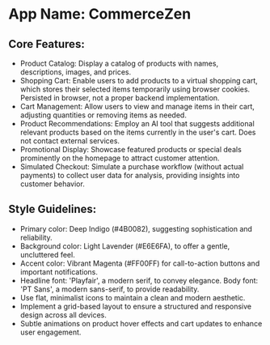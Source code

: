 # **App Name**: CommerceZen

## Core Features:

- Product Catalog: Display a catalog of products with names, descriptions, images, and prices.
- Shopping Cart: Enable users to add products to a virtual shopping cart, which stores their selected items temporarily using browser cookies. Persisted in browser, not a proper backend implementation.
- Cart Management: Allow users to view and manage items in their cart, adjusting quantities or removing items as needed.
- Product Recommendations: Employ an AI tool that suggests additional relevant products based on the items currently in the user's cart. Does not contact external services.
- Promotional Display: Showcase featured products or special deals prominently on the homepage to attract customer attention.
- Simulated Checkout: Simulate a purchase workflow (without actual payments) to collect user data for analysis, providing insights into customer behavior.

## Style Guidelines:

- Primary color: Deep Indigo (#4B0082), suggesting sophistication and reliability.
- Background color: Light Lavender (#E6E6FA), to offer a gentle, uncluttered feel.
- Accent color: Vibrant Magenta (#FF00FF) for call-to-action buttons and important notifications.
- Headline font: 'Playfair', a modern serif, to convey elegance. Body font: 'PT Sans', a modern sans-serif, to provide readability.
- Use flat, minimalist icons to maintain a clean and modern aesthetic.
- Implement a grid-based layout to ensure a structured and responsive design across all devices.
- Subtle animations on product hover effects and cart updates to enhance user engagement.